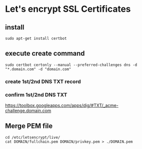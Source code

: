 # Let's encrypt SSL Certificates

## install
```shell
sudo apt-get install certbot
```

## execute create command
```shell
sudo certbot certonly --manual --preferred-challenges dns -d "*.domain.com" -d "domain.com"
```
### create 1st/2nd DNS TXT record

### confirm 1st/2nd DNS TXT 
https://toolbox.googleapps.com/apps/dig/#TXT/_acme-challenge.domain.com


## Merge PEM file
```shell
cd /etc/letsencrypt/live/
cat DOMAIN/fullchain.pem DOMAIN/privkey.pem > ./DOMAIN.pem
```

